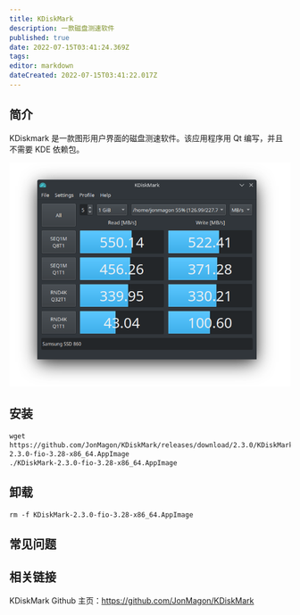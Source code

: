 ```yaml
---
title: KDiskMark
description: 一款磁盘测速软件
published: true
date: 2022-07-15T03:41:24.369Z
tags: 
editor: markdown
dateCreated: 2022-07-15T03:41:22.017Z
---
```


## 简介
KDiskmark 是一款图形用户界面的磁盘测速软件。该应用程序用 Qt 编写，并且不需要 KDE 依赖包。

![kdiskmark.png](/kdiskmark.png)

## 安装
```
wget https://github.com/JonMagon/KDiskMark/releases/download/2.3.0/KDiskMark-2.3.0-fio-3.28-x86_64.AppImage
./KDiskMark-2.3.0-fio-3.28-x86_64.AppImage
```

## 卸载
```
rm -f KDiskMark-2.3.0-fio-3.28-x86_64.AppImage
```

## 常见问题
## 相关链接
KDiskMark Github 主页：https://github.com/JonMagon/KDiskMark